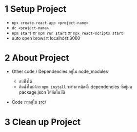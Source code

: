 # 1 Setup Project

- `npx create-react-app <project-name>`
- `dc <project-name>`
- `npm start` or `npm run start` or `npx react-scripts start`
- auto open browsrt localhost:3000

# 2 About Project

- Other code / Dependencies อยู่ใน node_modules

  - ลบทิ้งได้
  - ติดตั้งใหม่ด้วย `npm install` จะทำการติดตั้ง dependencies ที่อยู่มน package.json ให้อัตโนมัติ

- Code เราอยู่ใน src/

# 3 Clean up Project
